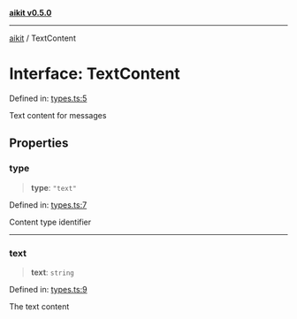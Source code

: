 [**aikit v0.5.0**](../README.md)

***

[aikit](../README.md) / TextContent

# Interface: TextContent

Defined in: [types.ts:5](https://github.com/chinmaymk/aikit/blob/main/src/types.ts#L5)

Text content for messages

## Properties

### type

> **type**: `"text"`

Defined in: [types.ts:7](https://github.com/chinmaymk/aikit/blob/main/src/types.ts#L7)

Content type identifier

***

### text

> **text**: `string`

Defined in: [types.ts:9](https://github.com/chinmaymk/aikit/blob/main/src/types.ts#L9)

The text content
